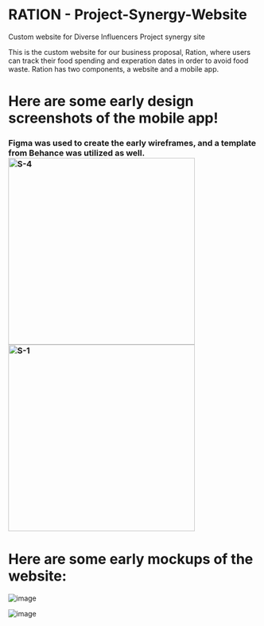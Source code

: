 # RATION - Project-Synergy-Website
Custom website for Diverse Influencers Project synergy site


This is the custom website for our business proposal, Ration, where users can track their food spending and experation dates in order to avoid food waste. Ration has two components, a website and a mobile app. 


<h1>Here are some early design screenshots of the mobile app!</h1>

<h3>Figma was used to create the early wireframes, and a template from Behance was utilized as well. </b>






<img width="375" alt="S-4" src="https://user-images.githubusercontent.com/97007581/200374118-34f5714b-88ec-4ca7-91ea-eee4c6adc44c.png">

<img width="375" alt="S-1" src="https://user-images.githubusercontent.com/97007581/200374151-260f823b-92c6-4f54-b9f6-5bf2dff471b3.png">






<h1>Here are some early mockups of the website:</h1>

![image](https://user-images.githubusercontent.com/97007581/200374571-ad60aee8-8528-4fbd-8e05-2deed29d35aa.png)

![image](https://user-images.githubusercontent.com/97007581/200374598-3650ca82-0222-4ab0-843f-6ce23540655a.png)


